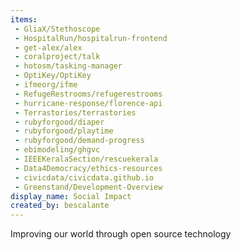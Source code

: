 ```yaml
---
items:
 - GliaX/Stethoscope
 - HospitalRun/hospitalrun-frontend
 - get-alex/alex
 - coralproject/talk
 - hotosm/tasking-manager
 - OptiKey/OptiKey
 - ifmeorg/ifme
 - RefugeRestrooms/refugerestrooms
 - hurricane-response/florence-api
 - Terrastories/terrastories
 - rubyforgood/diaper
 - rubyforgood/playtime
 - rubyforgood/demand-progress
 - ebimodeling/ghgvc
 - IEEEKeralaSection/rescuekerala
 - Data4Democracy/ethics-resources
 - civicdata/civicdata.github.io
 - Greenstand/Development-Overview
display_name: Social Impact
created_by: bescalante
---
```

Improving our world through open source technology
